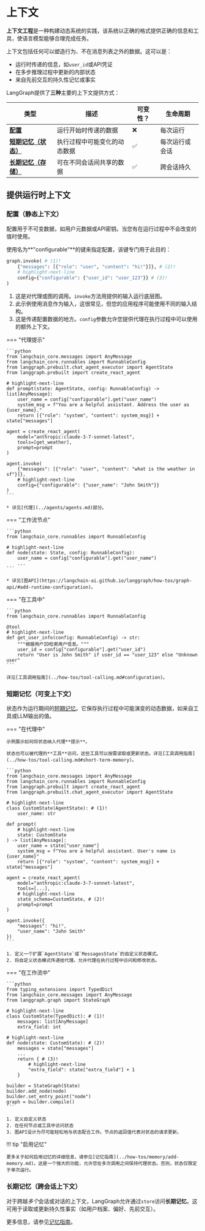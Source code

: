 # 上下文

**上下文工程**是一种构建动态系统的实践，该系统以正确的格式提供正确的信息和工具，使语言模型能够合理完成任务。

上下文包括任何可以塑造行为、不在消息列表之外的数据。这可以是：

- 运行时传递的信息，如`user_id`或API凭证
- 在多步推理过程中更新的内部状态
- 来自先前交互的持久性记忆或事实

LangGraph提供了**三种**主要的上下文提供方式：

| 类型                                                                         | 描述                                   | 可变性？ | 生命周期                |
|------------------------------------------------------------------------------|-----------------------------------------------|----------|-------------------------|
| [**配置**](#config-static-context)                                         | 运行开始时传递的数据             | ❌        | 每次运行                 |
| [**短期记忆（状态）**](#short-term-memory-mutable-context)          | 执行过程中可能变化的动态数据 | ✅        | 每次运行或会话 |
| [**长期记忆（存储）**](#long-term-memory-cross-conversation-context) | 可在不同会话间共享的数据       | ✅        | 跨会话持久    |

## 提供运行时上下文

### 配置（静态上下文）

配置用于不可变数据，如用户元数据或API密钥。当您有在运行过程中不会改变的值时使用。

使用名为**"configurable"**的键来指定配置，该键专门用于此目的：

```python
graph.invoke( # (1)!
    {"messages": [{"role": "user", "content": "hi!"}]}, # (2)!
    # highlight-next-line
    config={"configurable": {"user_id": "user_123"}} # (3)!
)
```

1. 这是对代理或图的调用。`invoke`方法用提供的输入运行底层图。
2. 此示例使用消息作为输入，这很常见，但您的应用程序可能使用不同的输入结构。
3. 这是传递配置数据的地方。`config`参数允许您提供代理在执行过程中可以使用的额外上下文。

=== "代理提示"

    ```python
    from langchain_core.messages import AnyMessage
    from langchain_core.runnables import RunnableConfig
    from langgraph.prebuilt.chat_agent_executor import AgentState
    from langgraph.prebuilt import create_react_agent

    # highlight-next-line
    def prompt(state: AgentState, config: RunnableConfig) -> list[AnyMessage]:
        user_name = config["configurable"].get("user_name")
        system_msg = f"You are a helpful assistant. Address the user as {user_name}."
        return [{"role": "system", "content": system_msg}] + state["messages"]

    agent = create_react_agent(
        model="anthropic:claude-3-7-sonnet-latest",
        tools=[get_weather],
        prompt=prompt
    )

    agent.invoke(
        {"messages": [{"role": "user", "content": "what is the weather in sf"}]},
        # highlight-next-line
        config={"configurable": {"user_name": "John Smith"}}
    )
    ```

    * 详见[代理](../agents/agents.md)部分。

=== "工作流节点"

    ```python
    from langchain_core.runnables import RunnableConfig

    # highlight-next-line
    def node(state: State, config: RunnableConfig):
        user_name = config["configurable"].get("user_name")
        ...
    ```

    * 详见[图API](https://langchain-ai.github.io/langgraph/how-tos/graph-api/#add-runtime-configuration)。

=== "在工具中"

    ```python
    from langchain_core.runnables import RunnableConfig

    @tool
    # highlight-next-line
    def get_user_info(config: RunnableConfig) -> str:
        """根据用户ID检索用户信息。"""
        user_id = config["configurable"].get("user_id")
        return "User is John Smith" if user_id == "user_123" else "Unknown user"
    ```

    详见[工具调用指南](../how-tos/tool-calling.md#configuration)。

### 短期记忆（可变上下文）

状态作为运行期间的[短期记忆](../concepts/memory.md)。它保存执行过程中可能演变的动态数据，如来自工具或LLM输出的值。

=== "在代理中"

    示例展示如何将状态纳入代理**提示**。

    状态也可以被代理的**工具**访问，这些工具可以按需读取或更新状态。详见[工具调用指南](../how-tos/tool-calling.md#short-term-memory)。

    ```python
    from langchain_core.messages import AnyMessage
    from langchain_core.runnables import RunnableConfig
    from langgraph.prebuilt import create_react_agent
    from langgraph.prebuilt.chat_agent_executor import AgentState

    # highlight-next-line
    class CustomState(AgentState): # (1)!
        user_name: str

    def prompt(
        # highlight-next-line
        state: CustomState
    ) -> list[AnyMessage]:
        user_name = state["user_name"]
        system_msg = f"You are a helpful assistant. User's name is {user_name}"
        return [{"role": "system", "content": system_msg}] + state["messages"]

    agent = create_react_agent(
        model="anthropic:claude-3-7-sonnet-latest",
        tools=[...],
        # highlight-next-line
        state_schema=CustomState, # (2)!
        prompt=prompt
    )

    agent.invoke({
        "messages": "hi!",
        "user_name": "John Smith"
    })
    ```

    1. 定义一个扩展`AgentState`或`MessagesState`的自定义状态模式。
    2. 将自定义状态模式传递给代理。允许代理在执行过程中访问和修改状态。

=== "在工作流中"

    ```python
    from typing_extensions import TypedDict
    from langchain_core.messages import AnyMessage
    from langgraph.graph import StateGraph

    # highlight-next-line
    class CustomState(TypedDict): # (1)!
        messages: list[AnyMessage]
        extra_field: int

    # highlight-next-line
    def node(state: CustomState): # (2)!
        messages = state["messages"]
        ...
        return { # (3)!
            # highlight-next-line
            "extra_field": state["extra_field"] + 1
        }

    builder = StateGraph(State)
    builder.add_node(node)
    builder.set_entry_point("node")
    graph = builder.compile()
    ```
    
    1. 定义自定义状态
    2. 在任何节点或工具中访问状态
    3. 图API设计为尽可能轻松地与状态配合工作。节点的返回值代表对状态的请求更新。

!!! tip "启用记忆"

    更多关于如何启用记忆的详细信息，请参见[记忆指南](../how-tos/memory/add-memory.md)。这是一个强大的功能，允许您在多次调用之间保持代理状态。否则，状态仅限定于单次运行。

### 长期记忆（跨会话上下文）

对于跨越*多个*会话或对话的上下文，LangGraph允许通过`store`访问**长期记忆**。这可用于读取或更新持久性事实（如用户档案、偏好、先前交互）。

更多信息，请参见[记忆指南](../how-tos/memory/add-memory.md)。